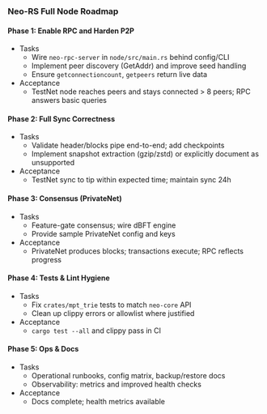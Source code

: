 ### Neo-RS Full Node Roadmap

#### Phase 1: Enable RPC and Harden P2P
- Tasks
  - Wire `neo-rpc-server` in `node/src/main.rs` behind config/CLI
  - Implement peer discovery (GetAddr) and improve seed handling
  - Ensure `getconnectioncount`, `getpeers` return live data
- Acceptance
  - TestNet node reaches peers and stays connected > 8 peers; RPC answers basic queries

#### Phase 2: Full Sync Correctness
- Tasks
  - Validate header/blocks pipe end-to-end; add checkpoints
  - Implement snapshot extraction (gzip/zstd) or explicitly document as unsupported
- Acceptance
  - TestNet sync to tip within expected time; maintain sync 24h

#### Phase 3: Consensus (PrivateNet)
- Tasks
  - Feature-gate consensus; wire dBFT engine
  - Provide sample PrivateNet config and keys
- Acceptance
  - PrivateNet produces blocks; transactions execute; RPC reflects progress

#### Phase 4: Tests & Lint Hygiene
- Tasks
  - Fix `crates/mpt_trie` tests to match `neo-core` API
  - Clean up clippy errors or allowlist where justified
- Acceptance
  - `cargo test --all` and clippy pass in CI

#### Phase 5: Ops & Docs
- Tasks
  - Operational runbooks, config matrix, backup/restore docs
  - Observability: metrics and improved health checks
- Acceptance
  - Docs complete; health metrics available


